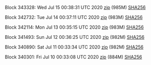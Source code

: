 Block 343328: Wed Jul 15 00:38:31 UTC 2020 [zip](https://dash-bootstrap.ams3.digitaloceanspaces.com/testnet/2020-07-15/bootstrap.dat.zip) (985M) [SHA256](https://dash-bootstrap.ams3.digitaloceanspaces.com/testnet/2020-07-15/sha256.txt)

Block 342732: Tue Jul 14 00:37:11 UTC 2020 [zip](https://dash-bootstrap.ams3.digitaloceanspaces.com/testnet/2020-07-14/bootstrap.dat.zip) (983M) [SHA256](https://dash-bootstrap.ams3.digitaloceanspaces.com/testnet/2020-07-14/sha256.txt)

Block 342114: Mon Jul 13 00:35:15 UTC 2020 [zip](https://dash-bootstrap.ams3.digitaloceanspaces.com/testnet/2020-07-13/bootstrap.dat.zip) (983M) [SHA256](https://dash-bootstrap.ams3.digitaloceanspaces.com/testnet/2020-07-13/sha256.txt)

Block 341493: Sun Jul 12 00:36:25 UTC 2020 [zip](https://dash-bootstrap.ams3.digitaloceanspaces.com/testnet/2020-07-12/bootstrap.dat.zip) (982M) [SHA256](https://dash-bootstrap.ams3.digitaloceanspaces.com/testnet/2020-07-12/sha256.txt)

Block 340890: Sat Jul 11 00:33:34 UTC 2020 [zip](https://dash-bootstrap.ams3.digitaloceanspaces.com/testnet/2020-07-11/bootstrap.dat.zip) (982M) [SHA256](https://dash-bootstrap.ams3.digitaloceanspaces.com/testnet/2020-07-11/sha256.txt)

Block 340301: Fri Jul 10 00:33:08 UTC 2020 [zip](https://dash-bootstrap.ams3.digitaloceanspaces.com/testnet/2020-07-10/bootstrap.dat.zip) (884M) [SHA256](https://dash-bootstrap.ams3.digitaloceanspaces.com/testnet/2020-07-10/sha256.txt)
